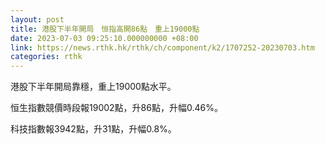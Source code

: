 ```yaml
---
layout: post
title: 港股下半年開局　恒指高開86點　重上19000點
date: 2023-07-03 09:25:10.000000000 +08:00
link: https://news.rthk.hk/rthk/ch/component/k2/1707252-20230703.htm
categories: rthk
---
```


港股下半年開局靠穩，重上19000點水平。

恒生指數競價時段報19002點，升86點，升幅0.46%。

科技指數報3942點，升31點，升幅0.8%。

